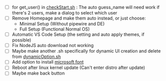 - [ ] for get_user() in [checkStart.sh](https://github.com/ChrLos/alpine-setup/blob/main/lib/checkStart.sh) : The auto guess_name will need work if there's 2 users, make a dialog to select which user
- [ ] Remove Homepage and make them auto instead, or just choose:
  - Minimal Setup (Without pipewire and DE)
  - Full Setup (Functional Normal OS)
- [ ]  Automatic VS Code Setup (the setting and auto apply themes, if possible)
- [ ]  Fix NodeJS auto download not working
- [ ]  Maybe make another .sh specifically for dynamic UI creation and delete from [dynamicOption.sh](https://github.com/ChrLos/alpine-setup/blob/main/lib/dynamicOption.sh) 
- [ ]  Add option to install [microsoft font](https://unix.stackexchange.com/questions/438257/how-to-install-microsoft-true-type-font-on-alpine-linux)
- [ ]  Reboot after linux kernel update (Can't enter distro after update)
- [ ]  Maybe make back button